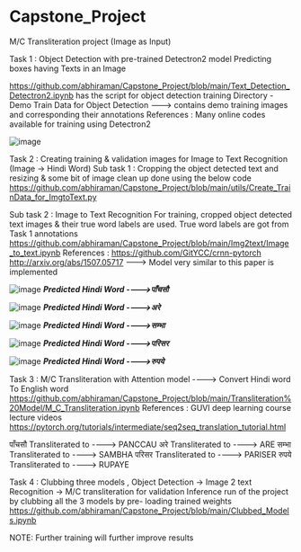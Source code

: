 # Capstone_Project
M/C Transliteration project (Image as Input)

Task 1 : Object Detection with pre-trained Detectron2 model
Predicting boxes having Texts in an Image

https://github.com/abhiraman/Capstone_Project/blob/main/Text_Detection_Detectron2.ipynb has the script for object detection training
Directory - Demo Train Data for Object Detection  ---> contains demo training images and corresponding their annotations
References : Many online codes available for training using Detectron2 

![image](https://user-images.githubusercontent.com/38239676/122356970-eb8b6500-cf70-11eb-944f-831212c67a35.png)

Task 2 : Creating training & validation images for Image to Text Recognition (Image -> Hindi Word) 
Sub task 1 : Cropping the object detected text and resizing & some bit of image clean up done using the below code 
https://github.com/abhiraman/Capstone_Project/blob/main/utils/Create_TrainData_for_ImgtoText.py

Sub task 2 :  Image to Text Recognition
For training, cropped object detected text images & their true word labels are used. True word labels are got from Task 1 annotations 
https://github.com/abhiraman/Capstone_Project/blob/main/Img2text/Image_to_text.ipynb
References : https://github.com/GitYCC/crnn-pytorch
http://arxiv.org/abs/1507.05717 ---> Model very similar to this paper is implemented

![image](https://user-images.githubusercontent.com/38239676/122358584-65701e00-cf72-11eb-85c4-0f092282a78f.png)
***************Predicted Hindi Word ---->पाँचसौ***************

![image](https://user-images.githubusercontent.com/38239676/122358630-7325a380-cf72-11eb-86e0-d82751b16589.png)
***************Predicted Hindi Word ---->अरे***************

![image](https://user-images.githubusercontent.com/38239676/122358664-7b7dde80-cf72-11eb-8991-1809302814fa.png)
***************Predicted Hindi Word ---->सम्भा***************

![image](https://user-images.githubusercontent.com/38239676/122358733-89336400-cf72-11eb-971a-e42acfb49413.png)
***************Predicted Hindi Word ---->परिसर***************

![image](https://user-images.githubusercontent.com/38239676/122358751-8fc1db80-cf72-11eb-973f-4ec8bba358d8.png)
***************Predicted Hindi Word ---->रुपये***************


Task 3 : M/C Transliteration with Attention model ----> Convert Hindi word To English word
https://github.com/abhiraman/Capstone_Project/blob/main/Transliteration%20Model/M_C_Transliteration.ipynb
References : GUVI deep learning course lecture videos 
https://pytorch.org/tutorials/intermediate/seq2seq_translation_tutorial.html

पाँचसौ   Transliterated to ---->     PANCCAU
अरे   Transliterated to ---->     ARE
सम्भा   Transliterated to ---->     SAMBHA
परिसर   Transliterated to ---->     PARISER
रुपये   Transliterated to ---->     RUPAYE


Task 4 : Clubbing three models , Object Detection -> Image 2 text Recognition -> M/C transliteration for validation 
Inference run of the project by clubbing all the 3 models by  pre- loading trained weights
https://github.com/abhiraman/Capstone_Project/blob/main/Clubbed_Models.ipynb

NOTE: Further training will further improve results 

